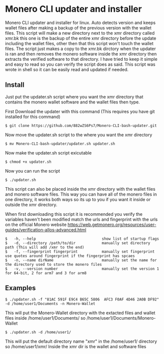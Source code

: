 # Monero CLI updater and installer
Monero CLI updater and installer for linux. Auto detects version and keeps wallet files after making a backup of the previous version with the wallet files.
This script will make a new directory next to the xmr directory called xmr.bk this one is the backup of the entire xmr directory before the update including the wallet files, other then that this script won't touch the wallet files. The script just makes a copy to the xmr.bk dirctory when the updater is ran and then removes the monero software inside the xmr directory then extracts the verified software to that directory. I have tried to keep it simple and easy to read so you can verify the script does as said. This script was wrote in shell so it can be easily read and updated if needed.

## Install
Just put the updater.sh script where you want the xmr directory that contains the monero wallet software and the wallet files then type.

First Download the updater with this command (This requires you have git installed for this command)
```
$ git clone https://github.com/882wZS6Ps7/Monero-CLI-bash-updater.git
```
Now move the updater.sh script to the where you want the xmr directory
```
$ mv Monero-CLI-bash-updater/updater.sh updater.sh
```
Now make the updater.sh script exicutable
```
$ chmod +x updater.sh
```
Now you can run the script
```
$ ./updater.sh
```
This script can also be placed inside the xmr directory with the wallet files and monero software files. This way you can have all of the monero files in one directory, it works both ways so its up to you if you want it inside or outside the xmr directory.

When first downloading this script it is recommended you verify the variables haven't been modified match the urls and fingerprint with the urls on the official Monero website https://web.getmonero.org/resources/user-guides/verification-allos-advanced.html
```
$   -h, --help                              show list of startup flags
$   -d, --directory /path/to/dir            manually set directory path (This will add /xmr to the end)
$   -f, --fingerprint fingerprint           manually set fingerprint use quotes around fingerprint if the fingerprint has spcaes
$   -n, --name dirName                      manually set the name for the directory used to store the monero files
$   -v, --version number                    manually set the version 1 for 64-bit, 2 for arm7 and 3 for arm8
```
## Examples
```
$ ./updater.sh -f "81AC 591F E9C4 B65C 5806  AFC3 F0AF 4D46 2A0B DF92" -d /home/user1/Documents -n Monero-Wallet
```
This will put the Monero-Wallet directory with the extacted files and wallet files inside /home/user1/Documents/ so /home/user1/Documents/Monero-Wallet
```
$ ./updater.sh -d /home/user1/
```
This will put the default directory name "xmr" in the /home/user1/ directory so /home/user1/xmr/ Inside the xmr dir is the wallet and software files
